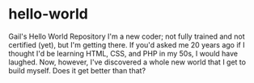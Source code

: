 # hello-world
Gail's Hello World Repository
I'm a new coder; not fully trained and not certified (yet), but I'm getting there.
If you'd asked me 20 years ago if I thought I'd be learning HTML, CSS, and PHP in my 50s, I would have laughed. 
Now, however, I've discovered a whole new world that I get to build myself. Does it get better than that?

